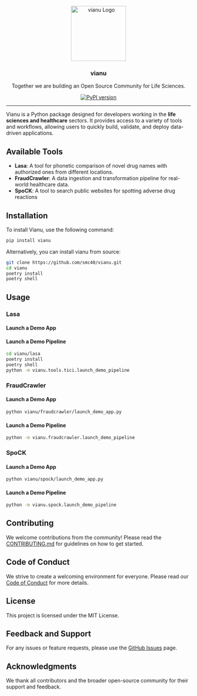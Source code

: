 <p align="center">
    <img src="https://avatars.githubusercontent.com/u/189356226?s=400&u=4bc88c9f31bc573f84d4222461c520e19c1c97a4&v=4" alt="vianu Logo" width="150" height="150" />
    <h3 align="center">vianu</h3>
    <p align="center">Together we are building an Open Source Community for Life Sciences.</p>
    <p align="center">
        <a href="https://badge.fury.io/py/vianu"><img alt="PyPI version" src="https://badge.fury.io/py/vianu.svg?icon=si%3Apython"></a>
    </p>
</p>

---

Vianu is a Python package designed for developers working in the **life sciences and healthcare** sectors. It provides access to a variety of tools and workflows, allowing users to quickly build, validate, and deploy data-driven applications.

## Available Tools

- **Lasa**: A tool for phonetic comparison of novel drug names with authorized ones from different locations.
- **FraudCrawler**: A data ingestion and transformation pipeline for real-world healthcare data.
- **SpoCK**: A tool to search public websites for spotting adverse drug reactions

## Installation

To install Vianu, use the following command:

```bash
pip install vianu
```

Alternatively, you can install vianu from source:

```bash
git clone https://github.com/smc40/vianu.git
cd vianu
poetry install
poetry shell
```


## Usage
### Lasa

#### Launch a Demo App

#### Launch a Demo Pipeline

```bash
cd vianu/lasa
poetry install
poetry shell
python -m vianu.tools.tici.launch_demo_pipeline
```

### FraudCrawler

#### Launch a Demo App

```bash
python vianu/fraudcrawler/launch_demo_app.py
```

#### Launch a Demo Pipeline

```bash
python -m vianu.fraudcrawler.launch_demo_pipeline
```

### SpoCK

#### Launch a Demo App

```bash
python vianu/spock/launch_demo_app.py
```

#### Launch a Demo Pipeline

```bash
python -m vianu.spock.launch_demo_pipeline
```
## Contributing

We welcome contributions from the community! Please read the [CONTRIBUTING.md](CONTRIBUTING.md) for guidelines on how to get started.

## Code of Conduct

We strive to create a welcoming environment for everyone. Please read our [Code of Conduct](CODE_OF_CONDUCT.md) for more details.

## License

This project is licensed under the MIT License.

## Feedback and Support

For any issues or feature requests, please use the [GitHub Issues](https://github.com/smc40/vianu/issues) page.

## Acknowledgments

We thank all contributors and the broader open-source community for their support and feedback.